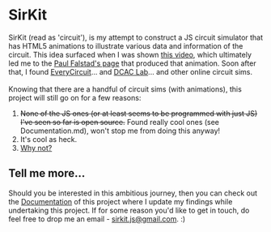 # SirKit

SirKit (read as 'circuit'),  is my attempt to construct a JS circuit simulator that has HTML5 animations to illustrate various data and information of the circuit. This idea surfaced when I was shown [this video](https://www.youtube.com/watch?v=LKSgGamugTI), which ultimately led me to the [Paul Falstad's page](http://www.falstad.com/circuit/) that produced that animation. Soon after that, I found [EveryCircuit](http://everycircuit.com/)... and [DCAC Lab](http://dcaclab.com/)... and other online circuit sims.
<br>
<br>
Knowing that there are a handful of circuit sims (with animations), this project will still go on for a few reasons:

1. ~~None of the JS ones (or at least seems to be programmed with just JS) I've seen so far is open source.~~ Found really cool ones (see Documentation.md), won't stop me from doing this anyway!
2. It's cool as heck.
3. [Why not?](http://i1.theportalwiki.net/img/a/a5/Cave_Johnson_fifties_fifth_test_complete09.wav)

## Tell me more...
Should you be interested in this ambitious journey, then you can check out the [Documentation](http://seckwei.github.io/SirKit_CircuitSim/doc/tutorial-problem-and-solution.html) of this project where I update my findings while undertaking this project. If for some reason you'd like to get in touch, do feel free to drop me an email - sirkit.js@gmail.com. :)
